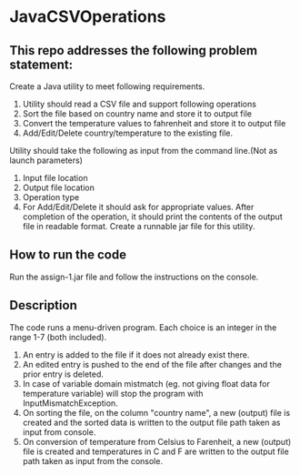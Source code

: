 # JavaCSVOperations

## This repo addresses the following problem statement:
Create a Java utility to meet following requirements.

1. Utility should read a CSV file and support following operations
2. Sort the file based on country name and store it to output file
3. Convert the temperature values to fahrenheit and store it to output file
4. Add/Edit/Delete country/temperature to the existing file.

Utility should take the following as input from the command line.(Not as launch parameters)
1. Input file location
2. Output file location
3. Operation type
4. For Add/Edit/Delete it should ask for appropriate values. 
After completion of the operation, it should print the contents of the output file in readable format.
Create a runnable jar file for this utility.

## How to run the code

Run the assign-1.jar file and follow the instructions on the console.

## Description

The code runs a menu-driven program. Each choice is an integer in the range 1-7 (both included).
1. An entry is added to the file if it does not already exist there.
2. An edited entry is pushed to the end of the file after changes and the prior entry is deleted.
3. In case of variable domain mistmatch (eg. not giving float data for temperature variable) will stop the program with InputMismatchException.
4. On sorting the file, on the column "country name", a new (output) file is created and the sorted data is written to the output file path taken as input from console.
5. On conversion of temperature from Celsius to Farenheit, a new (output) file is created and temperatures in C and F are written to the output file path taken as input from the console.
